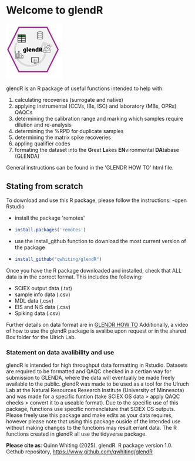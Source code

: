 # Welcome to glendR
<img src="https://github.com/qwhiting/glendR/blob/main/images/glendR.png" alt="glendR logo" style="width:30%; height:auto;">

glendR is an R package of useful functions intended to help with:
1) calculating recoveries (surrogate and native)
2) applying instrumental (CCVs, IBs, ISC) and laboratory (MBs, OPRs) QAQCs
3) determining the calibration range and marking which samples require dilution and re-analysis
4) determining the %RPD for duplicate samples
5) determining the matrix spike recoveries
6) appling qualifier codes
7) formating the dataset into the **G**reat **L**akes **EN**vironmental **DA**tabase (GLENDA)

General instructions can be found in the 'GLENDR HOW TO' html file.
## Stating from scratch
To download and use this R package, please follow the instructions:
-open Rstudio
- install the package 'remotes'
- ```r
  install.packages('remotes')
  ```
- use the install_github function to download the most current version of the package
- ```r
  install_github("qwhiting/glendR")
  ```

Once you have the R package downloaded and installed, check that ALL data is in the correct format. This includes the following:
- SCIEX output data (.txt)
- sample info data (.csv)
- MDL data (.csv)
- EIS and NIS data (.csv)
- Spiking data (.csv)

Further details on data format are in [GLENDR HOW TO](https://github.com/qwhiting/glendR/blob/main/GLENDR%20HOW%20TO.html)
Additionally, a video of how to use the glendR package is avalibe upon request or in the shared Box folder for the Ulrich Lab. 


### Statement on data avalibility and use
glendR is intended for high throughput data formatting in Rstudio. Datasets are required to be formatted and QAQC checked in a certian way for submission to GLENDA, where the data will eventually be made freely available to the public. glendR was made to be used as a tool for the Ulruch Lab at the Natural Resources Research Institute (University of Minnesota) and was made for a specific funtion (take SCIEX OS data > apply QAQC checks > convert it to a useable format). Due to the specific use of this package, functions use specific nomenclature that SCIEX OS outputs. Please freely use this package and make edits as your data requires, however please note that using this package ouside of the intended use without making changes to the functions may result errant data.
The R functions created in glendR all use the tidyverse package.

**Please cite as**: Quinn Whiting (2025). glendR. R package version 1.0. Gethub repository, https://www.github.com/qwhiting/glendR
